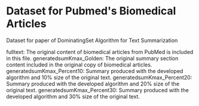 # Dataset for Pubmed's Biomedical Articles
Dataset for paper of DominatingSet Algorithm for Text Summarization

fulltext: The original content of biomedical articles from PubMed is included in this file.
generatedsumKmax_Golden: The original summary section content included in the original copy of biomedical articles.
generatedsumKmax_Percent10: Summary produced with the developed algorithm and 10% size of the original text.
generatedsumKmax_Percent20: Summary produced with the developed algorithm and 20% size of the original text.
generatedsumKmax_Percent30: Summary produced with the developed algorithm and 30% size of the original text.
